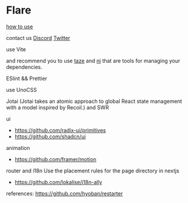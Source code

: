 # Flare

[how to use](https://github.com/FlareZone/flare_app/edit/main/how_to_use.md)

contact us [Discord](https://discord.gg/7MM8k5H6w8) [Twitter](https://twitter.com/Flare_dapp)

use Vite

and recommend you to use [taze](https://github.com/antfu/taze) and [ni](https://github.com/antfu/ni) that are tools for managing your dependencies.

ESlint && Prettier

use UnoCSS

Jotai (Jotai takes an atomic approach to global React state management with a model inspired by Recoil.) and SWR

ui
- https://github.com/radix-ui/primitives
- https://github.com/shadcn/ui

animation
- https://github.com/framer/motion

router and i18n
Use the placement rules for the page directory in nextjs
- https://github.com/lokalise/i18n-ally

references:
https://github.com/hyoban/restarter
